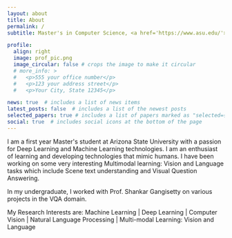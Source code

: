 ```yaml
---
layout: about
title: About
permalink: /
subtitle: Master's in Computer Science, <a href='https://www.asu.edu/'>Arizona State University</a>.

profile:
  align: right
  image: prof_pic.png
  image_circular: false # crops the image to make it circular
  # more_info: >
  #   <p>555 your office number</p>
  #   <p>123 your address street</p>
  #   <p>Your City, State 12345</p>

news: true  # includes a list of news items
latest_posts: false  # includes a list of the newest posts
selected_papers: true # includes a list of papers marked as "selected={true}"
social: true  # includes social icons at the bottom of the page
---
```


I am a first year Master's student at Arizona State University with a passion for Deep Learning and Machine Learning technologies. I am an enthusiast of learning and developing technologies that mimic humans. I have been working on some very interesting Multimodal learning: Vision and Language tasks which include Scene text understanding and Visual Question Answering.

In my undergraduate, I worked with Prof. Shankar Gangisetty on various projects in the VQA domain.

My Research Interests are:
Machine Learning | Deep Learning | Computer Vision | Natural Language Processing | Multi-modal Learning: Vision and Language
